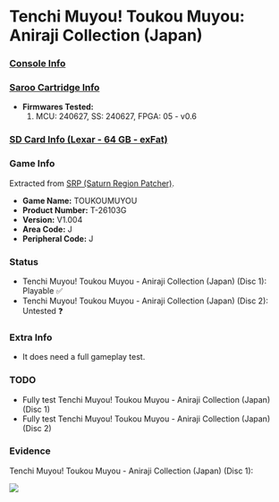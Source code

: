# Tenchi Muyou! Toukou Muyou: Aniraji Collection (Japan)

### [Console Info](../../../../../Info/Consoles/VA13/README.md)

### [Saroo Cartridge Info](../../../../../Info/Cartridges/RetroGameParadiseStore/1.32F/README.md)

- <b>Firmwares Tested:</b>
  1. MCU: 240627, SS: 240627, FPGA: 05 - v0.6

### [SD Card Info (Lexar - 64 GB - exFat)](../../../../../Info/SdCards/Lexar/64GB/exfat/README.md)

### Game Info

Extracted from [SRP (Saturn Region Patcher)](https://segaxtreme.net/resources/saturn-region-patcher.81/download).

- <b>Game Name:</b> TOUKOUMUYOU
- <b>Product Number:</b> T-26103G
- <b>Version:</b> V1.004
- <b>Area Code:</b> J
- <b>Peripheral Code:</b> J

### Status

- Tenchi Muyou! Toukou Muyou - Aniraji Collection (Japan) (Disc 1): Playable :white_check_mark:
- Tenchi Muyou! Toukou Muyou - Aniraji Collection (Japan) (Disc 2): Untested :question:

### Extra Info

- It does need a full gameplay test.

### TODO

- Fully test Tenchi Muyou! Toukou Muyou - Aniraji Collection (Japan) (Disc 1)
- Fully test Tenchi Muyou! Toukou Muyou - Aniraji Collection (Japan) (Disc 2)

### Evidence

Tenchi Muyou! Toukou Muyou - Aniraji Collection (Japan) (Disc 1):

[![](https://img.youtube.com/vi/syo3wib3huw/0.jpg)](https://www.youtube.com/watch?v=syo3wib3huw)
